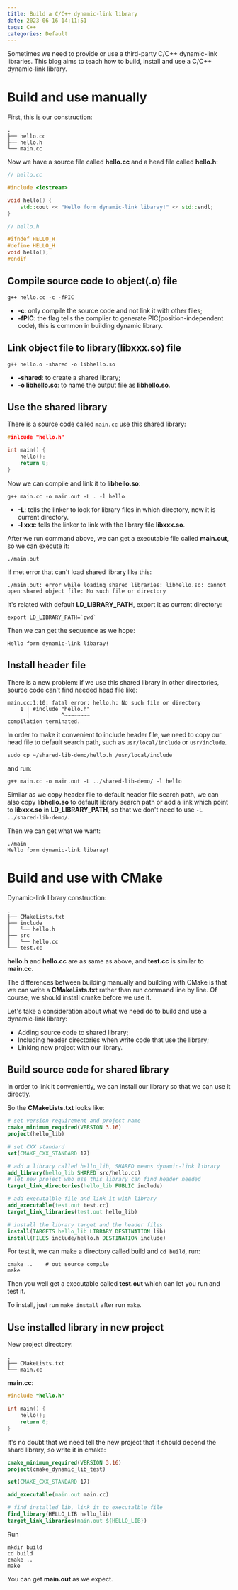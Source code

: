 ```yaml
---
title: Build a C/C++ dynamic-link library
date: 2023-06-16 14:11:51
tags: C++
categories: Default
---
```


Sometimes we need to provide or use a third-party C/C++ dynamic-link libraries. This blog aims to teach how to build, install and use a C/C++ dynamic-link library.<!--more-->

# Build and use manually

First, this is our construction:

```shell
.
├── hello.cc
├── hello.h
└── main.cc
```

Now we have a source file called **hello.cc** and a head file called **hello.h**:

```cpp
// hello.cc

#include <iostream>

void hello() {
    std::cout << "Hello form dynamic-link libaray!" << std::endl;
}
```

```cpp
// hello.h

#ifndef HELLO_H
#define HELLO_H
void hello();
#endif
```

## Compile source code to object(.o) file

```shell
g++ hello.cc -c -fPIC
```

* **-c**: only compile the source code and not link it with other files;
* **-fPIC**: the flag tells the complier to generate PIC(position-independent code), this is common in building dynamic library.

## Link object file to library(libxxx.so) file

```shell
g++ hello.o -shared -o libhello.so
```

* **-shared**: to create a shared library;
* **-o libhello.so**: to name the output file as **libhello.so**.

## Use the shared library

There is a source code called `main.cc` use this shared library:

```cpp
#inlcude "hello.h"

int main() {
    hello();
    return 0;
}
```

Now we can compile and link it to **libhello.so**:

```shell
g++ main.cc -o main.out -L . -l hello
```

* **-L**: tells the linker to look for library files in which directory, now it is current directory.
* **-l xxx**: tells the linker to link with the library file **libxxx.so**.

After we run command above, we can get a executable file called **main.out**, so we can execute it:

```shell
./main.out
```

If met error that can't load shared library like this:

```shell
./main.out: error while loading shared libraries: libhello.so: cannot open shared object file: No such file or directory
```

It's related with default **LD_LIBRARY_PATH**, export it as current directory:

```shell
export LD_LIBRARY_PATH=`pwd`
```

Then we can get the sequence as we hope:

```
Hello form dynamic-link libaray!
```

## Install header file

There is a new problem: if we use this shared library in other directories, source code can't find needed head file like:

```shell
main.cc:1:10: fatal error: hello.h: No such file or directory
    1 | #include "hello.h"
      |          ^~~~~~~~~
compilation terminated.
```

In order to make it convenient to include header file, we need to copy our head file to default search path, such as `usr/local/include` or `usr/include`.

```shell
sudo cp ~/shared-lib-demo/hello.h /usr/local/include
```

and run:

```shell
g++ main.cc -o main.out -L ../shared-lib-demo/ -l hello
```

Similar as we copy header file to default header file search path, we can also copy **libhello.so** to default library search path or add a link which point to **libxxx.so** in **LD_LIBRARY_PATH**, so that we don't need to use `-L ../shared-lib-demo/`.

Then we can get what we want:

```shell
./main
Hello form dynamic-link libaray!
```

# Build and use with CMake

Dynamic-link library construction:

```shell
.
├── CMakeLists.txt
├── include
│   └── hello.h
├── src
│   └── hello.cc
└── test.cc
```

**hello.h** and **hello.cc** are as same as above, and **test.cc** is similar to **main.cc**.

The differences between building manually and building with CMake is that we can write a **CMakeLists.txt** rather than run command line by line. Of course, we should install cmake before we use it.

Let's take a consideration about what we need do to build and use a dynamic-link library:

- Adding source code to shared library;
- Including header directories when write code that use the library;
- Linking new project with our library.

## Build source code for shared library

In order to link it conveniently, we can install our library so that we can use it directly.

So the **CMakeLists.txt** looks like:

```cmake
# set version requirement and project name
cmake_minimum_required(VERSION 3.16)
project(hello_lib)

# set CXX standard
set(CMAKE_CXX_STANDARD 17)

# add a library called hello_lib, SHARED means dynamic-link library
add_library(hello_lib SHARED src/hello.cc)
# let new project who use this library can find header needed
target_link_directories(hello_lib PUBLIC include)

# add executalble file and link it with library
add_executable(test.out test.cc)
target_link_libraries(test.out hello_lib)

# install the library target and the header files
install(TARGETS hello_lib LIBRARY DESTINATION lib)
install(FILES include/hello.h DESTINATION include)
```

For test it, we can make a directory called build and `cd build`, run:

```
cmake ..    # out source compile
make
```

Then you well get a executable called **test.out** which can let you run and test it.

To install, just run `make install` after run `make`.

## Use installed library in new project

New project directory:

```shell
.
├── CMakeLists.txt
└── main.cc
```

**main.cc**:

```cpp
#include "hello.h"

int main() {
    hello();
    return 0;
}
```

It's no doubt that we need tell the new project that it should depend the shard library, so write it in cmake:

```cmake
cmake_minimum_required(VERSION 3.16)
project(cmake_dynamic_lib_test)

set(CMAKE_CXX_STANDARD 17)

add_executable(main.out main.cc)

# find installed lib, link it to executalble file
find_library(HELLO_LIB hello_lib)
target_link_libraries(main.out ${HELLO_LIB})
```

Run

```shell
mkdir build
cd build
cmake ..
make
```

You can get **main.out** as we expect.